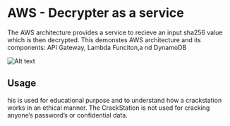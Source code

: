 
# AWS - Decrypter as a service
 The AWS architecture provides a service to recieve an input sha256 value which is then decrypted. This demonstes AWS architecture and its components: API Gateway, Lambda Funciton,a nd DynamoDB

![Alt text](image.png)

## Usage
his is used for educational purpose and to understand how a crackstation works in an ethical manner. The CrackStation is not used for cracking anyone’s password’s or confidential data. 
